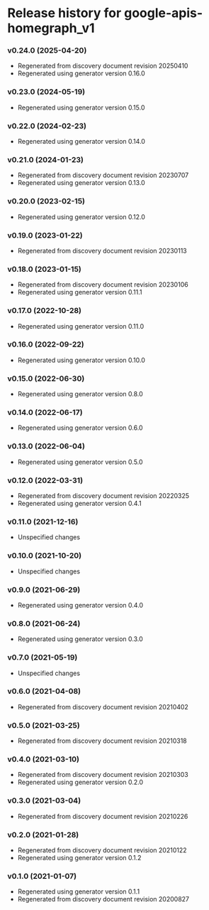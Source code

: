 # Release history for google-apis-homegraph_v1

### v0.24.0 (2025-04-20)

* Regenerated from discovery document revision 20250410
* Regenerated using generator version 0.16.0

### v0.23.0 (2024-05-19)

* Regenerated using generator version 0.15.0

### v0.22.0 (2024-02-23)

* Regenerated using generator version 0.14.0

### v0.21.0 (2024-01-23)

* Regenerated from discovery document revision 20230707
* Regenerated using generator version 0.13.0

### v0.20.0 (2023-02-15)

* Regenerated using generator version 0.12.0

### v0.19.0 (2023-01-22)

* Regenerated from discovery document revision 20230113

### v0.18.0 (2023-01-15)

* Regenerated from discovery document revision 20230106
* Regenerated using generator version 0.11.1

### v0.17.0 (2022-10-28)

* Regenerated using generator version 0.11.0

### v0.16.0 (2022-09-22)

* Regenerated using generator version 0.10.0

### v0.15.0 (2022-06-30)

* Regenerated using generator version 0.8.0

### v0.14.0 (2022-06-17)

* Regenerated using generator version 0.6.0

### v0.13.0 (2022-06-04)

* Regenerated using generator version 0.5.0

### v0.12.0 (2022-03-31)

* Regenerated from discovery document revision 20220325
* Regenerated using generator version 0.4.1

### v0.11.0 (2021-12-16)

* Unspecified changes

### v0.10.0 (2021-10-20)

* Unspecified changes

### v0.9.0 (2021-06-29)

* Regenerated using generator version 0.4.0

### v0.8.0 (2021-06-24)

* Regenerated using generator version 0.3.0

### v0.7.0 (2021-05-19)

* Unspecified changes

### v0.6.0 (2021-04-08)

* Regenerated from discovery document revision 20210402

### v0.5.0 (2021-03-25)

* Regenerated from discovery document revision 20210318

### v0.4.0 (2021-03-10)

* Regenerated from discovery document revision 20210303
* Regenerated using generator version 0.2.0

### v0.3.0 (2021-03-04)

* Regenerated from discovery document revision 20210226

### v0.2.0 (2021-01-28)

* Regenerated from discovery document revision 20210122
* Regenerated using generator version 0.1.2

### v0.1.0 (2021-01-07)

* Regenerated using generator version 0.1.1
* Regenerated from discovery document revision 20200827

